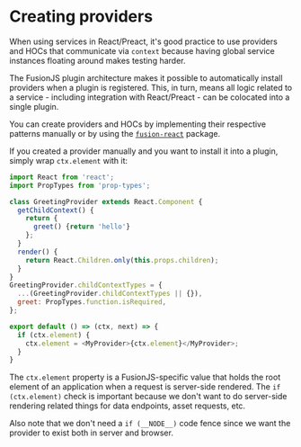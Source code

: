# Creating providers

When using services in React/Preact, it's good practice to use providers and HOCs that communicate via `context` because having global service instances floating around makes testing harder.

The FusionJS plugin architecture makes it possible to automatically install providers when a plugin is registered. This, in turn, means all logic related to a service - including integration with React/Preact - can be colocated into a single plugin.

You can create providers and HOCs by implementing their respective patterns manually or by using the [`fusion-react`](../../../fusion-react) package.

If you created a provider manually and you want to install it into a plugin, simply wrap `ctx.element` with it:

```js
import React from 'react';
import PropTypes from 'prop-types';

class GreetingProvider extends React.Component {
  getChildContext() {
    return {
      greet() {return 'hello'}
    };
  }
  render() {
    return React.Children.only(this.props.children);
  }
}
GreetingProvider.childContextTypes = {
  ...(GreetingProvider.childContextTypes || {}),
  greet: PropTypes.function.isRequired,
};

export default () => (ctx, next) => {
  if (ctx.element) {
    ctx.element = <MyProvider>{ctx.element}</MyProvider>;
  }
}
```

The `ctx.element` property is a FusionJS-specific value that holds the root element of an application when a request is server-side rendered. The `if (ctx.element)` check is important because we don't want to do server-side rendering related things for data endpoints, asset requests, etc.

Also note that we don't need a `if (__NODE__)` code fence since we want the provider to exist both in server and browser.
